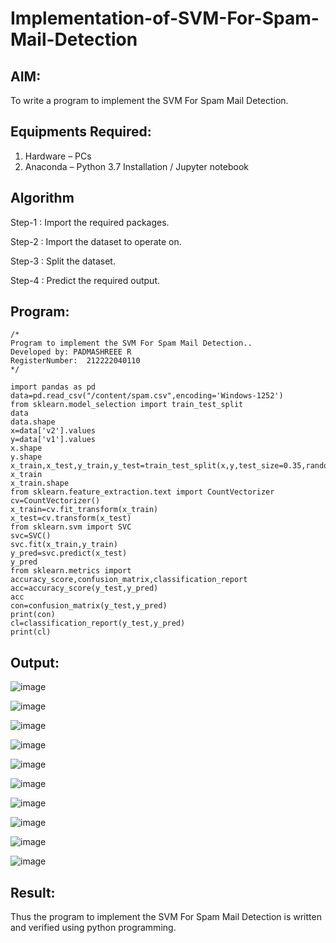 # Implementation-of-SVM-For-Spam-Mail-Detection

## AIM:
To write a program to implement the SVM For Spam Mail Detection.

## Equipments Required:
1. Hardware – PCs
2. Anaconda – Python 3.7 Installation / Jupyter notebook

## Algorithm

Step-1 : Import the required packages.

Step-2 : Import the dataset to operate on.

Step-3 : Split the dataset.

Step-4 : Predict the required output.

## Program:
```
/*
Program to implement the SVM For Spam Mail Detection..
Developed by: PADMASHREEE R
RegisterNumber:  212222040110
*/

import pandas as pd
data=pd.read_csv("/content/spam.csv",encoding='Windows-1252')
from sklearn.model_selection import train_test_split
data
data.shape
x=data['v2'].values
y=data['v1'].values
x.shape
y.shape
x_train,x_test,y_train,y_test=train_test_split(x,y,test_size=0.35,random_state=0)
x_train
x_train.shape
from sklearn.feature_extraction.text import CountVectorizer
cv=CountVectorizer()
x_train=cv.fit_transform(x_train)
x_test=cv.transform(x_test)
from sklearn.svm import SVC
svc=SVC()
svc.fit(x_train,y_train)
y_pred=svc.predict(x_test)
y_pred
from sklearn.metrics import accuracy_score,confusion_matrix,classification_report
acc=accuracy_score(y_test,y_pred)
acc
con=confusion_matrix(y_test,y_pred)
print(con)
cl=classification_report(y_test,y_pred)
print(cl)
```

## Output:
![image](https://github.com/PadmashreeRajesh/Implementation-of-SVM-For-Spam-Mail-Detection/assets/119393915/3a4807c1-d7f1-47f3-bc70-2e97426b14ac)

![image](https://github.com/PadmashreeRajesh/Implementation-of-SVM-For-Spam-Mail-Detection/assets/119393915/a8b446f4-fad3-4a96-a441-b3132e3bc8cd)

![image](https://github.com/PadmashreeRajesh/Implementation-of-SVM-For-Spam-Mail-Detection/assets/119393915/a794a596-955e-44b1-9524-fc80da39ac68)

![image](https://github.com/PadmashreeRajesh/Implementation-of-SVM-For-Spam-Mail-Detection/assets/119393915/a91fbb7d-f43c-474b-8d2d-41e5c5984ac0)

![image](https://github.com/PadmashreeRajesh/Implementation-of-SVM-For-Spam-Mail-Detection/assets/119393915/ce71a869-5486-4c48-b7c4-ae4fffa60290)

![image](https://github.com/PadmashreeRajesh/Implementation-of-SVM-For-Spam-Mail-Detection/assets/119393915/99fdf39f-5be7-49e3-b066-c82015939648)

![image](https://github.com/PadmashreeRajesh/Implementation-of-SVM-For-Spam-Mail-Detection/assets/119393915/3a4da2e8-4014-4fe6-8605-ca817d79d3b4)

![image](https://github.com/PadmashreeRajesh/Implementation-of-SVM-For-Spam-Mail-Detection/assets/119393915/c622d80c-113d-4734-b8b4-c1bfb7bd6077)

![image](https://github.com/PadmashreeRajesh/Implementation-of-SVM-For-Spam-Mail-Detection/assets/119393915/ffb57456-7d48-4319-9dec-526e8a2e7f9d)

![image](https://github.com/PadmashreeRajesh/Implementation-of-SVM-For-Spam-Mail-Detection/assets/119393915/5c9b0034-7fa1-41e9-83a7-95fd5af764af)

## Result:

Thus the program to implement the SVM For Spam Mail Detection is written and verified using python programming.
